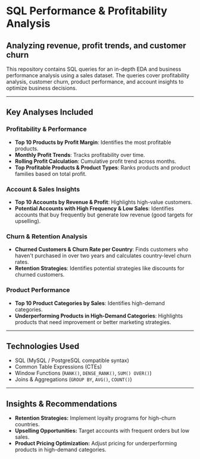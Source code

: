 # SQL Performance & Profitability Analysis
## Analyzing revenue, profit trends, and customer churn

This repository contains SQL queries for an in-depth EDA and business performance analysis using a sales dataset. The queries cover profitability analysis, customer churn, product performance, and account insights to optimize business decisions.

---

## Key Analyses Included

### Profitability & Performance
- **Top 10 Products by Profit Margin**: Identifies the most profitable products.
- **Monthly Profit Trends**: Tracks profitability over time.
- **Rolling Profit Calculation**: Cumulative profit trend across months.
- **Top Profitable Products & Product Types**: Ranks products and product families based on total profit.

### Account & Sales Insights
- **Top 10 Accounts by Revenue & Profit**: Highlights high-value customers.
- **Potential Accounts with High Frequency & Low Sales**: Identifies accounts that buy frequently but generate low revenue (good targets for upselling).

### Churn & Retention Analysis
- **Churned Customers & Churn Rate per Country**: Finds customers who haven't purchased in over two years and calculates country-level churn rates.
- **Retention Strategies**: Identifies potential strategies like discounts for churned customers.

### Product Performance
- **Top 10 Product Categories by Sales**: Identifies high-demand categories.
- **Underperforming Products in High-Demand Categories**: Highlights products that need improvement or better marketing strategies.

---

## Technologies Used
- SQL (MySQL / PostgreSQL compatible syntax)
- Common Table Expressions (CTEs)
- Window Functions (`RANK()`, `DENSE_RANK()`, `SUM() OVER()`)
- Joins & Aggregations (`GROUP BY`, `AVG()`, `COUNT()`)

---



## Insights & Recommendations
- **Retention Strategies:** Implement loyalty programs for high-churn countries.
- **Upselling Opportunities:** Target accounts with frequent orders but low sales.
- **Product Pricing Optimization:** Adjust pricing for underperforming products in high-demand categories.
